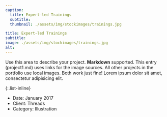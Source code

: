 ```yaml
---
caption:
  title: Expert-led Trainings
  subtitle: 
  thumbnail: ./assets/img/stockimages/trainings.jpg

title: Expert-led Trainings
subtitle: 
image: ./assets/img/stockimages/trainings.jpg
alt: 
---
```


Use this area to describe your project. **Markdown** supported. This entry (project1.md) uses links for the image sources. All other projects in the portfolio use local images. Both work just fine! Lorem ipsum dolor sit amet, consectetur adipisicing elit.

{:.list-inline}

- Date: January 2017
- Client: Threads
- Category: Illustration

